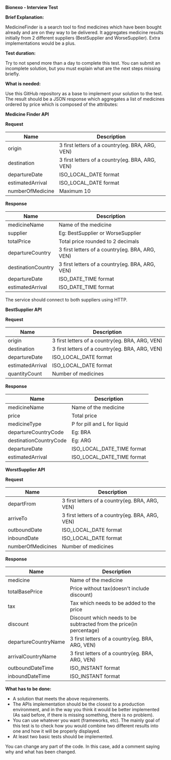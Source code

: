 **Bionexo - Interview Test**

**Brief Explanation:**

MedicineFinder is a search tool to find medicines which have been bought already and are on they way to be delivered.
It aggregates medicine results initially from 2 different suppliers (BestSupplier and WorseSupplier).
Extra implementations would be a plus.

**Test duration:**

Try to not spend more than a day to complete this test. You can submit an incomplete solution, but you must explain what are the next steps missing briefly. 

**What is needed:**

Use this GitHub repository as a base to implement your solution to the test.
The result should be a JSON response which aggregates a list of medicines ordered by price which is composed of the attributes:

**Medicine Finder API**

**Request**

| Name | Description |
| ------ | ------ |
| origin | 3 first letters of a country(eg. BRA, ARG, VEN) |
| destination | 3 first letters of a country(eg. BRA, ARG, VEN) |
| departureDate | ISO_LOCAL_DATE format |
| estimatedArrival | ISO_LOCAL_DATE format |
| numberOfMedicine | Maximum 10 |

**Response**

| Name | Description |
| ------ | ------ |
| medicineName | Name of the medicine |
| supplier | Eg: BestSupplier or WorseSupplier |
| totalPrice | Total price rounded to 2 decimals |
| departureCountry | 3 first letters of a country(eg. BRA, ARG, VEN) |
| destinationCountry | 3 first letters of a country(eg. BRA, ARG, VEN) |
| departureDate | ISO_DATE_TIME format |
| estimatedArrival | ISO_DATE_TIME format |

The service should connect to both suppliers using HTTP.

**BestSupplier API**

**Request**

| Name | Description |
| ------ | ------ |
| origin | 3 first letters of a country(eg. BRA, ARG, VEN) |
| destination | 3 first letters of a country(eg. BRA, ARG, VEN) |
| departureDate | ISO_LOCAL_DATE format |
| estimatedArrival | ISO_LOCAL_DATE format |
| quantityCount| Number of medicines |

**Response**


| Name | Description |
| ------ | ------ |
| medicineName | Name of the medicine |
| price | Total price |
| medicineType | P for pill and L for liquid |
| departureCountryCode | Eg: BRA |
| destinationCountryCode | Eg: ARG |
| departureDate | ISO_LOCAL_DATE_TIME format |
| estimatedArrival | ISO_LOCAL_DATE_TIME format |

**WorstSupplier API**

**Request**

| Name | Description |
| ------ | ------ |
| departFrom | 3 first letters of a country(eg. BRA, ARG, VEN) |
| arriveTo | 3 first letters of a country(eg. BRA, ARG, VEN) |
| outboundDate |ISO_LOCAL_DATE format |
| inboundDate | ISO_LOCAL_DATE format |
| numberOfMedicines | Number of medicines |

**Response**

| Name | Description |
| ------ | ------ |
| medicine | Name of the medicine |
| totalBasePrice | Price without tax(doesn't include discount) |
| tax | Tax which needs to be added to the price |
| discount | Discount which needs to be subtracted from the price(in percentage) |
| departureCountryName | 3 first letters of a country(eg. BRA, ARG, VEN) |
| arrivalCountryName | 3 first letters of a country(eg. BRA, ARG, VEN) |
| outboundDateTime | ISO_INSTANT format |
| inboundDateTime | ISO_INSTANT format |

**What has to be done:**

- A solution that meets the above requirements.
- The APIs implementation should be the closest to a production environment, and in the way you think it would be better implemented 
(As said before, if there is missing something, there is no problem).
- You can use whatever you want (frameworks, etc). The mainly goal of this test is to check how you would combine two different results into one and how it will be properly displayed.
- At least two basic tests should be implemented.

You can change any part of the code. In this case, add a comment saying why and what has been changed.

